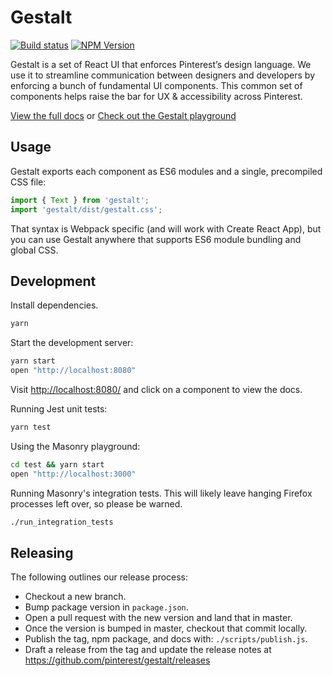 # Gestalt
[![Build status](https://badge.buildkite.com/2c6b6e9f79054095354cc061876e4885f4b9212e1dbebda270.svg?branch=master)](https://buildkite.com/pinterest/gestalt)
[![NPM Version](https://img.shields.io/npm/v/gestalt.svg)](https://www.npmjs.com/package/gestalt)

Gestalt is a set of React UI that enforces Pinterest’s design language. We use it to streamline communication between designers and developers by enforcing a bunch of fundamental UI components. This common set of components helps raise the bar for UX & accessibility across Pinterest.

[View the full docs](https://pinterest.github.io/gestalt)
or
[Check out the Gestalt playground](https://codesandbox.io/s/k5plvp9v8v)


## Usage

Gestalt exports each component as ES6 modules and a single, precompiled CSS file:

```js
import { Text } from 'gestalt';
import 'gestalt/dist/gestalt.css';
```

That syntax is Webpack specific (and will work with Create React App), but you can use Gestalt anywhere that supports ES6 module bundling and global CSS.

## Development

Install dependencies.

```bash
yarn
```

Start the development server:

```bash
yarn start
open "http://localhost:8080"
```
Visit [http://localhost:8080/](http://localhost:8080) and click on a component to view the docs.

Running Jest unit tests:

```bash
yarn test
```

Using the Masonry playground:

```bash
cd test && yarn start
open "http://localhost:3000"
```

Running Masonry's integration tests. This will likely leave hanging Firefox processes left over, so please be warned.

```bash
./run_integration_tests
```

## Releasing

The following outlines our release process:

* Checkout a new branch.
* Bump package version in `package.json`.
* Open a pull request with the new version and land that in master.
* Once the version is bumped in master, checkout that commit locally.
* Publish the tag, npm package, and docs with: `./scripts/publish.js`.
* Draft a release from the tag and update the release notes at https://github.com/pinterest/gestalt/releases
